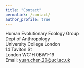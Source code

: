 ```yaml
---
title: "Contact"
permalink: /contact/
author_profile: true
---
```



Human Evolutionary Ecology Group <br> 
Dept of Anthropology <br>
University College London <br>
14 Taviton St <br>
London WC1H 0BW1-19 <br>
Email: yuan.chen.20@ucl.ac.uk
